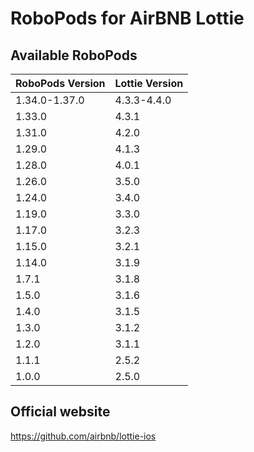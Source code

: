 # RoboPods for AirBNB Lottie

## Available RoboPods

| RoboPods Version | Lottie Version |
|------------------|----------------|
| 1.34.0-1.37.0    | 4.3.3-4.4.0    |
| 1.33.0           | 4.3.1          |
| 1.31.0           | 4.2.0          |
| 1.29.0           | 4.1.3          |
| 1.28.0           | 4.0.1          |
| 1.26.0           | 3.5.0          |
| 1.24.0           | 3.4.0          |
| 1.19.0           | 3.3.0          |
| 1.17.0           | 3.2.3          |
| 1.15.0           | 3.2.1          |
| 1.14.0           | 3.1.9          |
| 1.7.1            | 3.1.8          |
| 1.5.0            | 3.1.6          |
| 1.4.0            | 3.1.5          |
| 1.3.0            | 3.1.2          |
| 1.2.0            | 3.1.1          |
| 1.1.1            | 2.5.2          |
| 1.0.0            | 2.5.0          |

## Official website

https://github.com/airbnb/lottie-ios